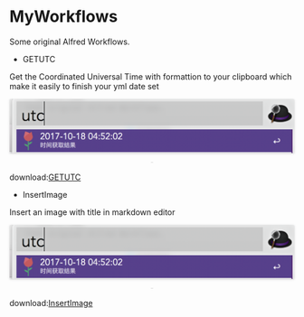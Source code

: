 # MyWorkflows
Some original Alfred Workflows.

- GETUTC

Get the Coordinated Universal Time with formattion to your clipboard which make it easily to finish your yml date set

<center><img style="border-radius: 0.3125em;box-shadow: 0 2px 4px 0 rgba(34,36,38,.12),0 2px 10px 0 rgba(34,36,38,.08);zoom:50%" src="screenshot/getutc.png"><br><div style="border-bottom: 1px solid #d9d9d9;display: inline-block;color: #000;padding: 2px;"></div></center>

download:[GETUTC](https://github.com/PluckySaltyfish/MyWorkflows/raw/master/download/GETUTC.alfredworkflow)

- InsertImage

Insert an image with title in markdown editor

<center><img style="border-radius: 0.3125em;box-shadow: 0 2px 4px 0 rgba(34,36,38,.12),0 2px 10px 0 rgba(34,36,38,.08);zoom:50%" src="screenshot/getutc.png"><br><div style="border-bottom: 1px solid #d9d9d9;display: inline-block;color: #000;padding: 2px;"> </div></center>

download:[InsertImage](https://github.com/PluckySaltyfish/MyWorkflows/raw/master/download/InsertImage.alfredworkflow)


